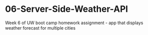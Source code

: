 # 06-Server-Side-Weather-API
Week 6 of UW boot camp homework assignment - app that displays weather forecast for multiple cities
